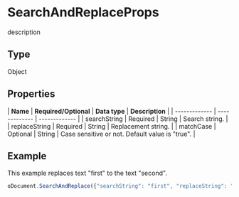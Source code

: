 # SearchAndReplaceProps

description

## Type

Object

## Properties

| **Name**  | **Required/Optional** | **Data type** | **Description** |
| ------------- | ------------- | ------------- |
| searchString | Required | String | Search string. |
| replaceString | Required | String | Replacement string. |
| matchCase | Optional | String | Case sensitive or not. Default value is "true". |

## Example

This example replaces text "first" to the text "second".

```javascript
oDocument.SearchAndReplace({"searchString": "first", "replaceString": "second"});
```